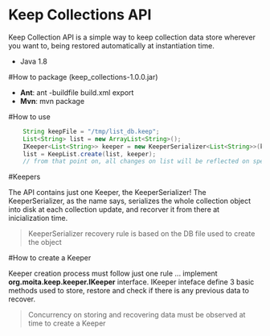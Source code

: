 Keep Collections API
====================

Keep Collection API is a simple way to keep collection data store wherever you want to, being restored automatically at instantiation time. 

- Java 1.8

#How to package (keep_collections-1.0.0.jar)
- **Ant**: ant -buildfile build.xml export
- **Mvn**: mvn package

#How to use
```Java
	String keepFile = "/tmp/list_db.keep";
	List<String> list = new ArrayList<String>();
	IKeeper<List<String>> keeper = new KeeperSerializer<List<String>>(keepFile);
	list = KeepList.create(list, keeper);
	// from that point on, all changes on list will be reflected on specified keepFile.
```

#Keepers

The API contains just one Keeper, the KeeperSerializer! The KeeperSerializer, as the name says, serializes the whole collection object into disk at each collection update, and recorver it from there at inicialization time.

> KeeperSerializer recovery rule is based on the DB file used to create the object

#How to create a Keeper

Keeper creation process must follow just one rule ... implement **org.moita.keep.keeper.IKeeper** interface. IKeeper inteface define 3 basic methods used to store, restore and check if there is any previous data to recover. 

> Concurrency on storing and recovering data must be observed at time to create a Keeper
